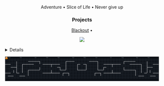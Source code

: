 <p align="center">Adventure • Slice of Life • Never give up</p>

<!-- Featured Work -->
<h3 align="center"> Projects </h3>
<p align="center">
  <a href="https://github.com/Hanserq/Hanserq.github.io">Blackout</a> •
</p>


<!-- Streak stats (clean) -->
<p align="center">
  <img height="135" src="https://streak-stats.demolab.com?user=Hanserq&hide_longest_streak=true&mode=weekly&card_width=360&background=00000000"/>
</p>

<details>
<p align="center">
  
[![spotify-github-profile](https://spotify-github-profile.kittinanx.com/api/view.svg?uid=86m12v5228197e453dcvh8wte&cover_image=true&theme=default&show_offline=true&background_color=d4e3fe&interchange=true&bar_color_cover=true)](https://spotify-github-profile.kittinanx.com/api/view.svg?uid=86m12v5228197e453dcvh8wte&redirect=true)

</p>
</details>

<!-- Pac-Man animated contribution graph (auto-updates) -->
<p align="center">
  <picture>
    <source media="(prefers-color-scheme: dark)" srcset="https://raw.githubusercontent.com/Hanserq/Hanserq/output/pacman-contribution-graph-dark.svg">
    <source media="(prefers-color-scheme: light)" srcset="https://raw.githubusercontent.com/Hanserq/Hanserq/output/pacman-contribution-graph.svg">
    <img alt="Pac-Man contribution graph" src="https://raw.githubusercontent.com/Hanserq/Hanserq/output/pacman-contribution-graph-dark.svg">
  </picture>
</p>
